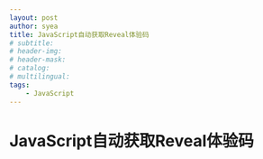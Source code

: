 ```yaml
---
layout: post
author: syea
title: JavaScript自动获取Reveal体验码
# subtitle:
# header-img: 
# header-mask:  
# catalog: 
# multilingual: 
tags:
    - JavaScript
---
```


# JavaScript自动获取Reveal体验码
